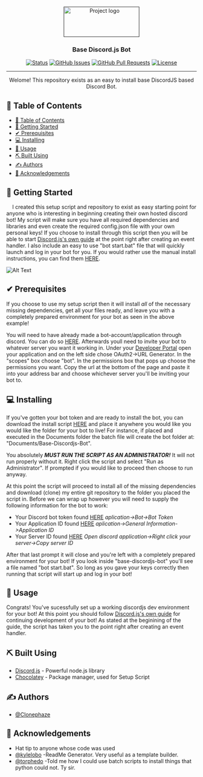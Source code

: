 <p align="center">
  <a href="" rel="noopener">
 <img width=200px height=80px src="https://discord.js.org/logo.svg" alt="Project logo"></a>
</p>
<h3 align="center">Base Discord.js Bot</h3>

<div align="center">

[![Status](https://img.shields.io/badge/status-active-success.svg)]()
[![GitHub Issues](https://img.shields.io/github/issues/Clonephaze/Clones-Test-Bot)](https://github.com/Clonephaze/Clones-Test-Bot/issues)
[![GitHub Pull Requests](https://img.shields.io/github/issues-pr/kylelobo/The-Documentation-Compendium.svg)](https://github.com/Clonephaze/Clones-Test-Bot/pulls)
[![License](https://img.shields.io/badge/license-MIT-blue.svg)](/LICENSE)

</div>

---

<p align="center"> Welome! This repository exists as an easy to install base DiscordJS based Discord Bot. 
    <br> 
</p>


## 📝 Table of Contents

- [📝 Table of Contents](#-table-of-contents)
- [🏁 Getting Started ](#-getting-started-)
- [✔ Prerequisites ](#-prerequisites-)
- [💻 Installing ](#-installing-)
- [🎈 Usage ](#-usage-)
- [⛏️ Built Using ](#️-built-using-)
- [✍️ Authors ](#️-authors-)
- [🎉 Acknowledgements ](#-acknowledgements-)


## 🏁 Getting Started <a name = "getting_started"></a>

&nbsp;&nbsp;&nbsp; I created this setup script and repository to exist as easy starting point for anyone who is interesting in beginning creating their own hosted discord bot! My script will make sure you have all required dependencies and libraries and even create the required config.json file with your own personal keys! If you choose to install through this script then you will be able to start [Discord.js's&nbsp;own&nbsp;guide](https://discordjs.guide/creating-your-bot/event-handling.html#resulting-code) at the point right after creating an event handler. I also include an easy to use "bot start.bat" file that will quickly launch and log in your bot for you. If you would rather use the manual install instructions, you can find them [HERE](./manualInstallInstructions.md). 

![Alt Text](https://i.imgur.com/vxPkm4Z.gif)

## ✔ Prerequisites <a name = "prerequisites"></a>

If you choose to use my setup script then it will install *all* of the necessary missing dependencies, get all your files ready, and leave you with a completely prepared environment for your bot as seen in the above example!

You will need to have already made a bot-account/application through discord. You can do so [HERE](https://discord.com/developers/applications). Afterwards youll need to invite your bot to whatever server you want it working in. Under your [Developer&nbsp;Portal](https://discord.com/developers/applications) open your application and on the left side chose OAuth2->URL Generator. In the "scopes" box choose "bot". In the permissions box that pops up choose the permissions you want. Copy the url at the bottom of the page and paste it into your address bar and choose whichever server you'll be inviting your bot to. 


## 💻 Installing <a name = "installing"></a>

 If you've gotten your bot token and are ready to install the bot, you can download the install script [HERE](https://github.com/Clonephaze/Base-Discordjs-Bot/releases/latest) and place it anywhere you would like you would like the folder for your bot to live! For instance, if placed and executed in the Documents folder the batch file will create the bot folder at: "Documents/Base-Discordjs-Bot".

You absolutely ***MUST RUN THE SCRIPT AS AN ADMINISTRATOR!*** It will not run properly without it. Right click the script and select "Run as Administrator". If prompted if you would like to proceed then choose to run anyway.

At this point the script will proceed to install all of the missing dependencies and download (clone) my entire git repository to the folder you placed the script in. Before we can wrap up however you will need to supply the following information for the bot to work:

- Your Discord bot token found [HERE](https://discord.com/developers/applications) *aplication->Bot->Bot Token*
- Your Application ID found [HERE](https://discord.com/developers/applications) *aplication->General Information->Application ID*
- Your Server ID found [HERE](https://support.discord.com/hc/en-us/articles/206346498) *Open discord application->Right click your server->Copy server ID*

After that last prompt it will close and you're left with a completely prepared environment for your bot! If you look inside "base-discordjs-bot" you'll see a file named "bot start.bat". So long as you gave your keys correctly then running that script will start up and log in your bot!


## 🎈 Usage <a name="usage"></a>
Congrats! You've sucessfully set up a working discordjs dev environment for your bot! At this point you should follow [Discord.js's&nbsp;own&nbsp;guide](https://discordjs.guide) for continuing development of your bot! As stated at the beginining of the guide, the script has taken you to the point right after creating an event handler. 

## ⛏️ Built Using <a name = "built_using"></a>

- [Discord.js](https://discord.js.org/) - Powerful node.js library
- [Chocolatey](https://chocolatey.org/) - Package manager, used for Setup Script

## ✍️ Authors <a name = "authors"></a>

- [@Clonephaze](https://github.com/Clonephaze)


## 🎉 Acknowledgements <a name = "acknowledgement"></a>

- Hat tip to anyone whose code was used
- [@kylelobo](https://github.com/kylelobo) -ReadMe Generator. Very useful as a template builder.
- [@torphedo](https://github.com/torphedo) -Told me how I could use batch scripts to install things that python could not. Ty sir.
